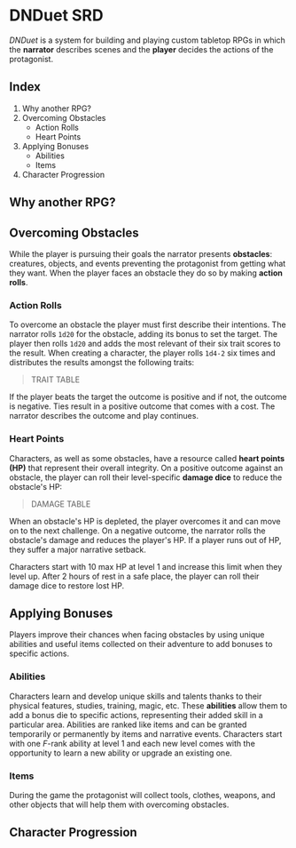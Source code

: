 # DNDuet SRD
_DNDuet_ is a system for building and playing custom tabletop RPGs in which the **narrator** describes scenes and the **player** decides the actions of the protagonist.

## Index
1. Why another RPG?
2. Overcoming Obstacles
    - Action Rolls
    - Heart Points
3. Applying Bonuses
    - Abilities
    - Items
4. Character Progression

## Why another RPG?


## Overcoming Obstacles
While the player is pursuing their goals the narrator presents **obstacles**: creatures, objects, and events preventing the protagonist from getting what they want. When the player faces an obstacle they do so by making **action rolls**.

### Action Rolls
To overcome an obstacle the player must first describe their intentions. The narrator rolls `1d20` for the obstacle, adding its bonus to set the target. The player then rolls `1d20` and adds the most relevant of their six trait scores to the result. When creating a character, the player rolls `1d4-2` six times and distributes the results amongst the following traits:

> TRAIT TABLE

If the player beats the target the outcome is positive and if not, the outcome is negative. Ties result in a positive outcome that comes with a cost. The narrator describes the outcome and play continues.

### Heart Points
Characters, as well as some obstacles, have a resource called **heart points (HP)** that represent their overall integrity. On a positive outcome against an obstacle, the player can roll their level-specific **damage dice** to reduce the obstacle's HP:

> DAMAGE TABLE

When an obstacle's HP is depleted, the player overcomes it and can move on to the next challenge. On a negative outcome, the narrator rolls the obstacle's damage and reduces the player's HP. If a player runs out of HP, they suffer a major narrative setback.

Characters start with 10 max HP at level 1 and increase this limit when they level up. After 2 hours of rest in a safe place, the player can roll their damage dice to restore lost HP.

## Applying Bonuses
Players improve their chances when facing obstacles by using unique abilities and useful items collected on their adventure to add bonuses to specific actions.

### Abilities
Characters learn and develop unique skills and talents thanks to their physical features, studies, training, magic, etc. These **abilities** allow them to add a bonus die to specific actions, representing their added skill in a particular area. Abilities are ranked like items and can be granted temporarily or permanently by items and narrative events. Characters start with one *F*-rank ability at level 1 and each new level comes with the opportunity to learn a new ability or upgrade an existing one.

### Items
During the game the protagonist will collect tools, clothes, weapons, and other objects that will help them with overcoming obstacles. 

## Character Progression
